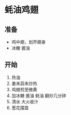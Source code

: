 蚝油鸡翅
===

准备
---

* 鸡中翅，划开翅身
* 冰糖 酱油

开始
---

1. 热油
2. 姜末蒜末炒热
3. 鸡翅煎至微黄
4. 加冰糖 酱油 蚝油 翻炒几分钟
5. 清水 大火收汁
6. 葱花摆盘